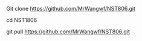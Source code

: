 Git clone https://github.com/MrWangwf/NST806.git




cd NST1806








git pull https://github.com/MrWangwf/NST806.git
